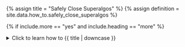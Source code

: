 <!--------------------------------------------- TITLE AND DEFINITION starts -->

{% assign title = "Safely Close Superalgos" %}
{% assign definition = site.data.how_to.safely_close_superalgos %}

<!--------------------------------------------- TITLE AND DEFINITION ends -->

{% if include.more == "yes" and include.heading == "more" %}
<details class='detailsCollapsible'><summary class='nobr'>Click to learn how to {{ title | downcase }}
</summary>
{% endif %}

{% if include.heading != "" and include.heading != "more" %}
{{include.heading}} How to {{title}}
{% endif %}

{% if include.table == "yes" %}
<table class='definitionTable'><tr><td>
{% endif %}

{% if include.definition == "bold" %}
<strong><i>In brief: </i>{{ definition }}</strong>
{% else %}
{% if include.definition != "no" %}
<strong><i>In brief: </i></strong> {{ definition }}
{% endif %}
{% endif %}

{% if include.table == "yes" %}
</td></tr></table>
{% endif %}

{% if include.more == "yes" and include.content == "more" and include.heading != "more" %}
<details class='detailsCollapsible'><summary class='nobr'>Click to learn how to {{ title | downcase }}
</summary>
{% endif %}

{% if include.content != "no" %}

<!--------------------------------------------- CONTENT starts -->

The backend application runs independently from the frontend browser-based application. You may close the browser at any point without affecting your data-mining operation or the bots you may be running in your testing or prodution environments. Once you restart the browser and navigate to the correct URL, the frontend app reconnects with the backend and you regain control over the whole operation.

{% include important.html content="If you wish to completely close Superalgos and stop all operations, there is a safe way to do this while preventing the corruption of files that may be processing at any point." %}

## Start Here

**1. Close all <a data-toggle="tooltip" data-original-title="{{site.data.network.data_mining}}">data-mining</a> tasks**. Select *Stop All Exchange Data Tasks* on the data mining node menu.

**2. Close all tasks in the <a data-toggle="tooltip" data-original-title="{{site.data.network.testing_environment}}">testing environment</a> and the <a data-toggle="tooltip" data-original-title="{{site.data.network.production_environment}}">production environment</a>**. Select *Stop All Task Managers* in the testing and production environment nodes menus.

**3. Wait a few seconds until all tasks are stopped and close the browser**.

**4. Wait for about one minute until all activity stops in the console, then close it**.

<!--------------------------------------------- CONTENT ends -->

{% endif %}

{% if include.more == "yes" and include.extended == "more" and include.content != "more" and include.heading != "more" %}
<details class='detailsCollapsible'><summary class='nobr'>Click to learn how to {{ title | downcase }}{{plural}}
</summary>
{% endif %}

{% if include.extended != "no" %}

<!--------------------------------------------- EXTENDED starts -->

XXXXXXXXXXXXXXXXXXXXXXXXXXXXXXXXXXXXXXXXXXXXXXXXXXXXXX

<!--------------------------------------------- EXTENDED ends -->

{% endif %}

{% if include.more == "yes" %}
</details>
{% endif %}